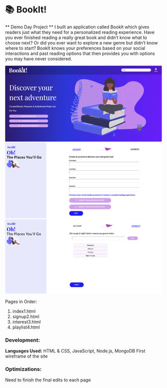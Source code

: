 # 📚 BookIt!

** Demo Day Project **
I built an application called BookIt which gives readers just what they need for a personalized reading experience. Have you ever finished reading a really great book and didn’t know what to choose next? Or did you ever want to explore a new genre but didn’t know where to start? BookIt knows your preferences based on your social interactions and past reading options that then provides you with options you may have never considered.


![Image of BookIt!](bookit-home.png)
![Image of BookIt!](signup.png)
![Image of BookIt!](interests.png)

Pages in Order:
1. index1.html
2. signup2.html
3. interest3.html
4. playlist4.html

### Development:
**Languages Used:** HTML & CSS, JavaScript, Node.js, MongoDB
First wireframe of the site

### Optimizations:
Need to finish the final edits to each page
